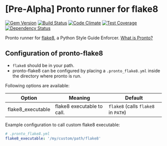 # [Pre-Alpha] Pronto runner for flake8

[![Gem Version](https://badge.fury.io/rb/pronto-flake8.svg)](http://badge.fury.io/rb/pronto-flake8)
[![Build Status](https://travis-ci.org/scoremedia/pronto-flake8.svg?branch=master)](https://travis-ci.org/scoremedia/pronto-flake8)
[![Code Climate](https://codeclimate.com/github/scoremedia/pronto-flake8/badges/gpa.svg)](https://codeclimate.com/github/scoremedia/pronto-flake8)
[![Test Coverage](https://codeclimate.com/github/scoremedia/pronto-flake8/badges/coverage.svg)](https://codeclimate.com/github/scoremedia/pronto-flake8/coverage)
[![Dependency Status](https://gemnasium.com/badges/github.com/scoremedia/pronto-flake8.svg)](https://gemnasium.com/github.com/scoremedia/pronto-flake8)

Pronto runner for [flake8](http://flake8.pycqa.org/en/latest/), a Python Style Guide Enforcer. [What is Pronto?](https://github.com/mmozuras/pronto)


## Configuration of pronto-flake8
* `flake8` should be in your path.
* pronto-flake8 can be configured by placing a `.pronto_flake8.yml` inside the directory where pronto is run.


Following options are available:

| Option               | Meaning                                | Default                                   |
| -------------------- | -------------------------------------- | ----------------------------------------- |
| flake8_executable      | flake8 executable to call.               | `flake8` (calls `flake8` in `PATH`)           |


Example configuration to call custom flake8 executable:

```yaml
# .pronto_flake8.yml
flake8_executable: '/my/custom/path/flake8'
```
